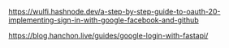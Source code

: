 https://wulfi.hashnode.dev/a-step-by-step-guide-to-oauth-20-implementing-sign-in-with-google-facebook-and-github

https://blog.hanchon.live/guides/google-login-with-fastapi/